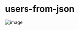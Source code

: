 # users-from-json
![image](https://github.com/vlantonakos/users-from-json/assets/107072477/c9cc1613-1d35-442c-9196-436580050fff)

